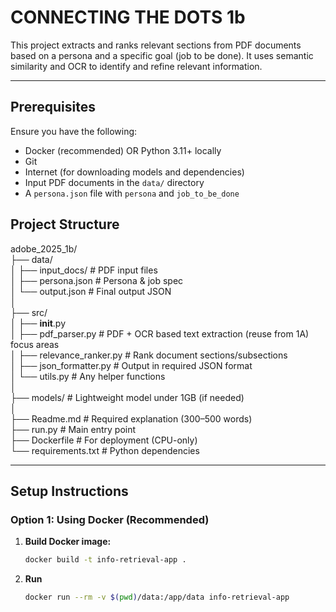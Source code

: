 # CONNECTING THE DOTS 1b

This project extracts and ranks relevant sections from PDF documents based on a persona and a specific goal (job to be done). It uses semantic similarity and OCR to identify and refine relevant information.

---

## Prerequisites

Ensure you have the following:

- Docker (recommended) OR Python 3.11+ locally
- Git
- Internet (for downloading models and dependencies)
- Input PDF documents in the `data/` directory
- A `persona.json` file with `persona` and `job_to_be_done`


## Project Structure 

adobe_2025_1b/  
├── data/  
│   ├── input_docs/           # PDF input files  
│   ├── persona.json          # Persona & job spec  
│   └── output.json           # Final output JSON  
│  
├── src/  
│   ├── __init__.py  
│   ├── pdf_parser.py         # PDF + OCR based text extraction (reuse from 1A)  
 focus areas  
│   ├── relevance_ranker.py   # Rank document sections/subsections  
│   ├── json_formatter.py     # Output in required JSON format  
│   └── utils.py              # Any helper functions  
│  
├── models/                   # Lightweight model under 1GB (if needed)  
│  
├── Readme.md                 # Required explanation (300–500 words)  
├── run.py                    # Main entry point  
├── Dockerfile               # For deployment (CPU-only)  
└── requirements.txt         # Python dependencies  

---

## Setup Instructions

### Option 1: Using Docker (Recommended)

1. **Build Docker image:**

   ```bash
   docker build -t info-retrieval-app .

2. **Run**
   
   ```bash
   docker run --rm -v $(pwd)/data:/app/data info-retrieval-app
   
